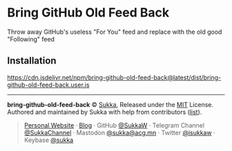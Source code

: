 # Bring GitHub Old Feed Back

Throw away GitHub's useless "For You" feed and replace with the old good "Following" feed

## Installation

https://cdn.jsdelivr.net/npm/bring-github-old-feed-back@latest/dist/bring-github-old-feed-back.user.js

----

**bring-github-old-feed-back** © [Sukka](https://github.com/SukkaW), Released under the [MIT](./LICENSE) License.
Authored and maintained by Sukka with help from contributors ([list](https://github.com/SukkaW/bring-github-old-feed-back/graphs/contributors)).

> [Personal Website](https://skk.moe) · [Blog](https://blog.skk.moe) · GitHub [@SukkaW](https://github.com/SukkaW) · Telegram Channel [@SukkaChannel](https://t.me/SukkaChannel) · Mastodon [@sukka@acg.mn](https://acg.mn/@sukka) · Twitter [@isukkaw](https://twitter.com/isukkaw) · Keybase [@sukka](https://keybase.io/sukka)
